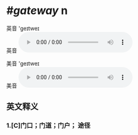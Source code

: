 # ***\#gateway*** n
英音 'ɡeɪtweɪ  
英音
<audio src="./media/gateway1_AAC.aac" controls="controls"></audio>

美音 'ɡeɪtweɪ  
美音
<audio src="./media/gateway2_AAC.aac" controls="controls"></audio>



  

英文释义
---
### 1.**[C]门口；门道；门户； 途径**  


